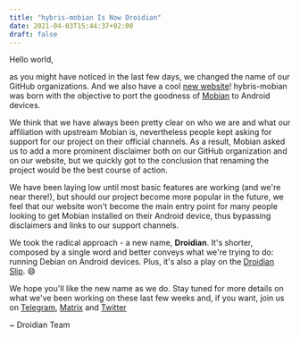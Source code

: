 ```yaml
---
title: "hybris-mobian Is Now Droidian"
date: 2021-04-03T15:44:37+02:00
draft: false
---
```


Hello world, 

as you might have noticed in the last few days, we changed the name of our GitHub organizations. And we also have a cool [new website](https://droidian.org)!
hybris-mobian was born with the objective to port the goodness of [Mobian](https://mobian-project.org) to Android devices.

We think that we have always been pretty clear on who we are and what our affiliation with upstream Mobian is, nevertheless people kept asking for support for our project on their official channels.
As a result, Mobian asked us to add a more prominent disclaimer both on our GitHub organization and on our website, but we quickly got to the conclusion that renaming the project would be the best course of action.
<!--more-->
We have been laying low until most basic features are working (and we're near there!), but should our project become more popular in the future, we feel that our website won't become the main entry point for many people looking to get Mobian installed on their Android device, thus bypassing disclaimers and links to our support channels.

We took the radical approach - a new name, **Droidian**. It's shorter, composed by a single word and better conveys what we're trying to do: running Debian on Android devices. Plus, it's also a play on the [Droidian Slip](https://www.urbandictionary.com/define.php?term=Droidian%20Slip). :smile:

We hope you'll like the new name as we do. Stay tuned for more details on what we've been working on these last few weeks and, if you want, join us on [Telegram](https://t.me/droidianlinux), [Matrix](https://matrix.to/#/#droidian:matrix.org) and [Twitter](https://twitter.com/droidianlinux) 

~ Droidian Team
